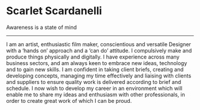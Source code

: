 # Scarlet Scardanelli

Awareness is a state of mind

-----------


I am an artist, enthusiastic film maker, conscientious and versatile Designer with a ‘hands on’ approach and a ‘can do’ attitude. I compulsively make and produce things physically and digitally. I have experience across many business sectors, and am always keen to embrace new ideas, technology and to gain new skills. I am confident in taking client briefs, creating and developing concepts, managing my time effectively and liaising with clients and suppliers to ensure quality work is delivered according to brief and schedule. I now wish to develop my career in an environment which will enable me to share my ideas and enthusiasm with other professionals, in order to create great work of which I can be proud.